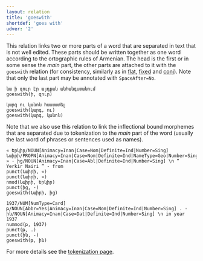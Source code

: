 ```yaml
---
layout: relation
title: 'goeswith'
shortdef: 'goes with'
udver: '2'
---
```


This relation links two or more parts of a word that are separated in text that is not well edited.
These parts should be written together as one word according to the ortographic rules of Armenian.
The head is the first or in some sense the _main_ part, the other parts are attached to it with the `goeswith` relation (for consistency, similarly as in [flat](), [fixed]() and [conj]()).
Note that only the last part may be annotated with `SpaceAfter=No`.

~~~ sdparse
նա ի զուր էր այդքան անհանգստանում
goeswith(ի, զուր)
~~~

~~~ sdparse
կարգ ու կանոն հաստատել
goeswith(կարգ, ու)
goeswith(կարգ, կանոն)
~~~

Note that we also use this relation to link the inflectional bound morphemes that are separated due to tokenization to the _main_ part of the word (usually the last word of phrases or sentences used as names).

~~~ sdparse
« Երկիր/NOUN[Animacy=Inan|Case=Nom|Definite=Ind|Number=Sing] Նաիրի/PROPN[Animacy=Inan|Case=Nom|Definite=Ind|NameType=Geo|Number=Sing] » - ից/NOUN[Animacy=Inan|Case=Abl|Definite=Ind|Number=Sing] \n “ Yerkir Nairi ” - from
punct(Նաիրի, «)
punct(Նաիրի, »)
nmod(Նաիրի, Երկիր)
punct(ից, -)
goeswith(Նաիրի, ից)
~~~

~~~ sdparse
1937/NUM[NumType=Card] թ/NOUN[Abbr=Yes|Animacy=Inan|Case=Nom|Definite=Ind|Number=Sing] . - ին/NOUN[Animacy=Inan|Case=Dat|Definite=Ind|Number=Sing] \n in year 1937
nummod(թ, 1937)
punct(թ, .)
punct(ին, -)
goeswith(թ, ին)
~~~

For more details see the [tokenization page](http://universaldependencies.org/hy/tokenization.html).
